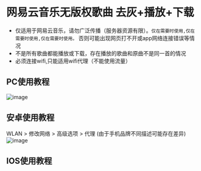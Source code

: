 # 网易云音乐无版权歌曲 去灰+播放+下载
 * 仅适用于网易云音乐，请勿广泛传播（服务器资源有限）。`仅在需要时使用,仅在需要时使用,仅在需要时使用。` 否则可能出现网页打不开或app网络连接错误等情况
 * 不是所有歌曲都能播放或下载，存在播放的歌曲和原曲不是同一首的情况
 * 必须连接wifi,只能适用wifi代理（不能使用流量）

## PC使用教程
![image](http://47.102.84.37:6081/api/public/dl/z3hGWwj6/pc-config.jpg)

## 安卓使用教程
WLAN > 修改网络 > 高级选项 > 代理  (由于手机品牌不同描述可能存在差异)
![image](http://47.102.84.37:6081/api/public/dl/b_2QjS_R/ad.jpg)

## IOS使用教程
![]()
